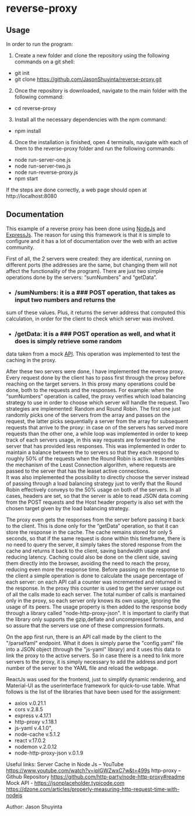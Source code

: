 # reverse-proxy
## Usage
In order to run the program:
1. Create a new folder and clone the repository using the following commands on a git shell:
- git init
- git clone https://github.com/JasonShuyinta/reverse-proxy.git
2. Once the repository is downloaded, navigate to the main folder with the following command:
- cd reverse-proxy
3. Install all the necessary dependencies with the npm command:
- npm install
4. Once the installation is finished, open 4 terminals, navigate with each of them to the reverse-proxy folder and run the following commands:
- node run-server-one.js
- node run-server-two.js
- node run-reverse-proxy.js
- npm start


If the steps are done correctly, a web page should open at http://localhost:8080


## Documentation
This example of a reverse proxy has been done using [NodeJs](https://nodejs.org/en/) and [ExpressJs](https://expressjs.com). 
The reason for using this framework is that it is simple to configure and it has a lot of documentation over the web with an active community.

First of all, the 2 servers were created: they are identical, running on different ports (the addresses
are the same, but changing them will not affect the functionality of the program). There are just
two simple operations done by the servers: “sumNumbers” and “getData”.

- ### /sumNumbers: it is a ### POST operation, that takes as input two numbers and returns the
sum of these values. Plus, it returns the server address that computed this calculation, in
order for the client to check which server was involved.
- ### /getData: it is a ### POST operation as well, and what it does is simply retrieve some random
data taken from a mock [API](https://jsonplaceholder.typicode.com/). This operation was
implemented to test the caching in the proxy.

After these two servers were done, I have implemented the reverse proxy. 
Every request done by the client has to pass first through the proxy before reaching on the target servers. In this proxy
many operations could be done, both to the requests and the responses. 
For example: when the “sumNumbers” operation is called, the proxy verifies which load balancing strategy to use in order
to choose which server will handle the request. Two strategies are implemented: Random and
Round Robin. The first one just randomly picks one of the servers from the array and passes on the
request, the latter picks sequentially a server from the array for subsequent requests that arrive to
the proxy: in case on of the servers has served more requests than the other one, a while loop was implemented in order to keep track of
each servers usage, in this way requests are forwarded to the server that has provided less responses. This was implemented in order to
maintain a balance between the to servers so that they each respond to roughly 50% of the requests when the Round Robin is active.
It resembles the mechanism of the Least Connection algorithm, where requests are passed to the server that has the leaset active connections.  
It was also implemented the possibility to directly choose the server instead of passing through a load balancing strategy just to verify
that the Round Robin effectively conveys to the 50% usage on both of the servers.
In all cases, headers are set, so that the server is able to read JSON data coming from the POST requests and the Host header property is 
also set with the chosen target given by the load balancing strategy.

The proxy even gets the responses from the server before passing it back to the client. This is done
only for the “getData” operation, so that it can store the response in the cache. The cache remains
stored for only 5 seconds, so that if the same request is done within this timeframe, there is no
need to query the server, it simply takes the stored response from the cache and returns it back to
the client, saving bandwidth usage and reducing latency.
Caching could also be done on the client side, saving them directly into the browser, avoiding the
need to reach the proxy, reducing even more the response time.
Before passing on the response to the client a simple operation is done to calculate the usage percentage of each server: on each
API call a counter was incremented and returned in the response. In the proxy this counter is used to get the server usage out of all the calls made
to each server. The total number of calls is mantained only in the proxy, so each server only knows its own usage, ignoring the usage of its peers.
The usage property is then added to the response body through a library called "node-http-proxy-json". It is important to clarify that the library 
only supports the gzip,deflate and uncompressed formats, and so assure that the servers use one of these compression formats. 

On the app first run, there is an API call made by the client to the "/parseYaml" endpoint. What it does is simply parse the 
"config.yaml" file into a JSON object (through the "js-yaml" library) and it uses this data to link the proxy to the active servers. 
So in case there is a need to link more servers to the proxy, it is simply necessary to add the address and port number of the server 
to the YAML file and reload the webpage.

ReactJs was used for the frontend, just to simplify dynamic rendering, and Material-UI as the userinterface framework for quick-to-use table.
What follows is the list of the libraries that have been used for the assignment:

- axios v.0.21.1
- cors v.2.8.5
- express v.4.17.1
- http-proxy v.1.18.1
- js-yaml v.4.1.0",
- node-cache v.5.1.2
- react v.17.0.2
- nodemon v.2.0.12
- node-http-proxy-json v.0.1.9

Useful links:
Server Cache in Node Js – YouTube https://www.youtube.com/watch?v=ipIGWZwxC7w&t=499s
http-proxy – Github Repository https://github.com/http-party/node-http-proxy#readme
Mock API - https://jsonplaceholder.typicode.com
https://dzone.com/articles/properly-measuring-http-request-time-with-nodejs

Author:
Jason Shuyinta
